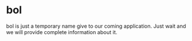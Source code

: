 bol
===

bol is just a temporary name give to our coming application. Just wait and we will provide complete information about it.